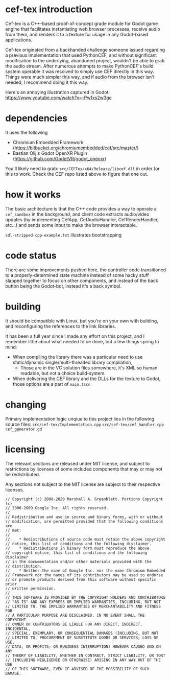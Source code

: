 # cef-tex introduction
Cef-tex is a C++-based proof-of-concept grade module for Godot game engine that 
facilitates instantiating web browser processes, receive audio from them, 
and renders it to a texture for usage in any Godot-based applications. 

Cef-tex originated from a backhanded challenge someone issued regarding a previous 
implementation that used PythonCEF, and without significant modification to the
underlying, abandoned project, wouldn't be able to grab the audio stream. After
numerous attempts to make PythonCEF's build system operable it was resolved to 
simply use CEF directly in this way. Things were much simpler this way, and if
audio from the browser isn't needed, I recommend doing it this way.

Here's an annoying illustration captured in Godot: https://www.youtube.com/watch?v=-Pw1xs2w3gc

# dependencies
It uses the following 
- Chromium Embedded Framework (https://bitbucket.org/chromiumembedded/cef/src/master/)
- Bastian Olij's Godot OpenXR Plugin (https://github.com/GodotVR/godot_openxr)

You'll likely need to grab: `src/CEFTex/x64/Release/libcef.dll`
in order for this to work. Check the CEF repo listed above to figure that one out.

# how it works
The basic architecture is that the C++ code provides a way to operate a `cef_sandbox`
in the background, and client code extracts audio/video updates (by implementing CefApp, 
CefAudioHandler, CefRenderHandler, etc...) and sends some input to make the browser
interactable.

`sdl-stripped-cpp-example.txt` illustrates bootstrapping

# code status
There are some improvements pushed here, the controller code transitioned to a 
properly-determined state machine instead of some hacky stuff slapped together
to focus on other components, and instead of the back button being the Godot-bot,
instead it's a back symbol.

# building
It should be compatible with Linux, but you're on your own with building, and 
reconfiguring the references to the link libraries.

It has been a full year since I made any effort on this project, and I remember 
little about what needed to be done, but a few things spring to mind:
- When compiling the library there was a particular need to use static/dynamic single/multi-threaded library compilation, 
  - Those are in the VC solution files somewhere, it's XML so human readable, but not a choice build-system.
- When delivering the CEF library and the DLLs for the texture to Godot, those options are a part of `main.tscn`

# changing
Primary implementation logic unqiue to this project lies in the following source files:
`src/cef-tex/Implementation.cpp`
`src/cef-tex/cef_handler.cpp`
`cef_generator.gd`

# licensing
The relevant sections are released under MIT license, and subject to restrictions by licenses of some included components that may or may not be redistributed.

Any sections not subject to the MIT license are subject to their respective licenses.

```
// Copyright (c) 2008-2020 Marshall A. Greenblatt. Portions Copyright (c)
// 2006-2009 Google Inc. All rights reserved.
//
// Redistribution and use in source and binary forms, with or without
// modification, are permitted provided that the following conditions are
// met:
//
//    * Redistributions of source code must retain the above copyright
// notice, this list of conditions and the following disclaimer.
//    * Redistributions in binary form must reproduce the above
// copyright notice, this list of conditions and the following disclaimer
// in the documentation and/or other materials provided with the
// distribution.
//    * Neither the name of Google Inc. nor the name Chromium Embedded
// Framework nor the names of its contributors may be used to endorse
// or promote products derived from this software without specific prior
// written permission.
//
// THIS SOFTWARE IS PROVIDED BY THE COPYRIGHT HOLDERS AND CONTRIBUTORS
// "AS IS" AND ANY EXPRESS OR IMPLIED WARRANTIES, INCLUDING, BUT NOT
// LIMITED TO, THE IMPLIED WARRANTIES OF MERCHANTABILITY AND FITNESS FOR
// A PARTICULAR PURPOSE ARE DISCLAIMED. IN NO EVENT SHALL THE COPYRIGHT
// OWNER OR CONTRIBUTORS BE LIABLE FOR ANY DIRECT, INDIRECT, INCIDENTAL,
// SPECIAL, EXEMPLARY, OR CONSEQUENTIAL DAMAGES (INCLUDING, BUT NOT
// LIMITED TO, PROCUREMENT OF SUBSTITUTE GOODS OR SERVICES; LOSS OF USE,
// DATA, OR PROFITS; OR BUSINESS INTERRUPTION) HOWEVER CAUSED AND ON ANY
// THEORY OF LIABILITY, WHETHER IN CONTRACT, STRICT LIABILITY, OR TORT
// (INCLUDING NEGLIGENCE OR OTHERWISE) ARISING IN ANY WAY OUT OF THE USE
// OF THIS SOFTWARE, EVEN IF ADVISED OF THE POSSIBILITY OF SUCH DAMAGE.
```

